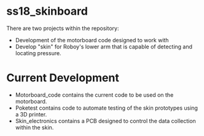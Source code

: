# ss18_skinboard
There are two projects within the repository:
  - Development of the motorboard code designed to work with 
  - Develop "skin" for Roboy's lower arm that is capable of detecting and locating pressure.
  
 # Current Development
  - Motorboard_code contains the current code to be used on the motorboard.
  - Poketest contains code to automate testing of the skin prototypes using a 3D printer.
  - Skin_electronics contains a PCB designed to control the data collection within the skin.
